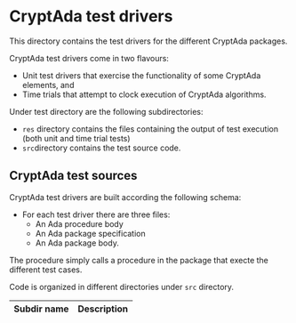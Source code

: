 # CryptAda test drivers #
This directory contains the test drivers for the different CryptAda packages.

CryptAda test drivers come in two flavours:
* Unit test drivers that exercise the functionality of some CryptAda elements, and
* Time trials that attempt to clock execution of CryptAda algorithms.

Under test directory are the following subdirectories:
* `res` directory contains the files containing the output of test execution (both unit and time trial tests)
* `src`directory contains the test source code.

## CryptAda test sources

CryptAda test drivers are built according the following schema:
* For each test driver there are three files:
  * An Ada procedure body
  * An Ada package specification
  * An Ada package body.
  
The procedure simply calls a procedure in the package that execte the different test cases. 

Code is organized in different directories under `src` directory. 

Subdir name|Description
-----------|-----------



